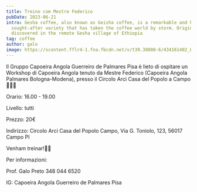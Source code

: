 ```yaml
---
title: Treino com Mestre Federico
pubDate: 2023-06-21
intro: Gesha coffee, also known as Geisha coffee, is a remarkable and highly
  sought-after variety that has taken the coffee world by storm. Originally
  discovered in the remote Gesha village of Ethiopia
tag: coffee
author: galo
image: https://scontent.fflr4-1.fna.fbcdn.net/v/t39.30808-6/434161402_829699125850328_6101736172419047318_n.jpg?_nc_cat=100&ccb=1-7&_nc_sid=5f2048&_nc_ohc=fqVExcpmUdwAb4vH3_I&_nc_ht=scontent.fflr4-1.fna&oh=00_AfAfM4r-tDMS4QeO1y2o5BuQvdMoqzQa0xQfL-gSFjMURQ&oe=6614F14F
---
```

Il Gruppo Capoeira Angola Guerreiro de Palmares Pisa è lieto di ospitare un Workshop di Capoeira Angola tenuto da Mestre Federico (Capoeira Angola Palmares Bologna-Modena), presso il Circolo Arci Casa del Popolo a Campo🤸🏻‍♂️

Orario: 16.00 - 19.00

Livello: tutti

Prezzo: 20€

Indirizzo: Circolo Arci Casa del Popolo Campo, Via G. Toniolo, 123, 56017 Campo PI

Venham treinar!💚💛

Per informazioni:

Prof. Galo Preto 348 044 6520

IG: Capoeira Angola Guerreiro de Palmares Pisa
